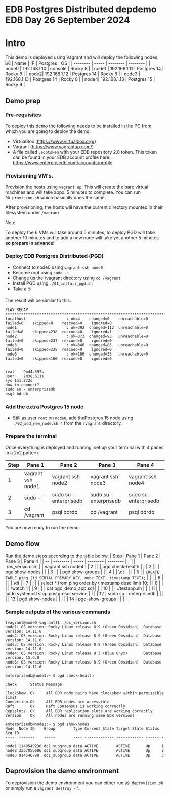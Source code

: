 # EDB Postgres Distributed depdemo EDB Day 26 September 2024
# Intro
This demo is deployed using Vagrant and will deploy the following nodes:
![](images/arch.png)
| Name | IP | Postgres | OS |
| -------- | ----- | -------- | -------- |
| node0 | 192.168.1.10 | console | Rocky 8 |
| node1 | 192.168.1.11 | Postgres 14 | Rocky 8 |
| node2| 192.168.1.12 | Postgres 14 | Rocky 8 |
| node3 | 192.168.1.13 | Postgres 14 | Rocky 8 |
| node4| 192.168.1.13 | Postgres 15 | Rocky 9 |

## Demo prep
### Pre-requisites
To deploy this demo the following needs to be installed in the PC from which you are going to deploy the demo:

- VirtualBox (https://www.virtualbox.org/)
- Vagrant (https://www.vagrantup.com/)
- A file called `.edbtoken` with your EDB repository 2.0 token. This token can be found in your EDB account profile here: https://www.enterprisedb.com/accounts/profile

### Provisioning VM's.
Provision the hosts using `vagrant up`. This will create the bare virtual machines and will take appx. 5 minutes to complete. You can run `00_provision.sh` which basically does the same.

After provisioning, the hosts will have the current directory mounted in their filesystem under `/vagrant`

> [!NOTE]  
> To deploy the 6 VMs will take around 5 minutes, to deploy PGD will take another 10 minutes and to  add a new node will take yet another 5 minutes **so prepare in advance!**

### Deploy EDB Postgres Distributed (PGD)
- Connect to node0 using `vagrant ssh node0`
- Become root using `sudo -i`
- Change us the /vagrant directory using `cd /vagrant`
- Install PGD using `./01_install_pgd.sh`
- Take a :coffee:

The result will be similar to this:
```
PLAY RECAP ***************************************************************************************************
localhost                  : ok=4    changed=0    unreachable=0    failed=0    skipped=0    rescued=0    ignored=0
node1                      : ok=392  changed=112  unreachable=0    failed=0    skipped=238  rescued=0    ignored=1
node2                      : ok=373  changed=93   unreachable=0    failed=0    skipped=237  rescued=0    ignored=0
node3                      : ok=346  changed=85   unreachable=0    failed=0    skipped=238  rescued=0    ignored=0
node6                      : ok=186  changed=35   unreachable=0    failed=0    skipped=166  rescued=0    ignored=0


real	9m44.697s
user	2m38.611s
sys	1m1.272s
How to connect?
sudo su - enterprisedb
psql bdrdb
```

### Add the extra Postgres 15 node
- Still as user `root` on `node0`, add thePostgres 15 node using `./02_add_new_node.sh 4` from the `/vagrant` directory.

### Prepare the terminal
Once everything is deployed and running, set up your terminal with 4 panes in a 2x2 pattern.

| Step | Pane 1 | Pane 2 | Pane 3 | Pane 4 |
| -- | -------- | ----- | -------- | -------- |
| 1 | vagrant ssh node1 | vagrant ssh node2 | vagrant ssh node3 | vagrant ssh node4 |
| 2 | sudo -i | sudo su - enterprisedb | sudo su - enterprisedb |sudo su - enterprisedb |
| 3 | cd /vagrant | psql bdrdb | cd /vagrant | psql bdrdb |

You are now ready to run the demo.

## Demo flow
Run the demo steps according to the table below.
| Step | Pane 1 | Pane 2 | Pane 3 | Pane 4 |
| -- | -------- | ----- | -------- | -------- |
| 1 | ./os_version.sh| | | vagrant ssh node4 |
| 2 |  |  | pgd check-health |  |
| 2 |  |  | pgd show-nodes |  |
| 3 |  |  | pgd show-groups |  |
| 4 |  | \dt |  |  |
| 5 |  | ```CREATE TABLE ping (id SERIAL PRIMARY KEY, node TEXT, timestamp TEXT);``` |  |  |
| 6 |  |  |  | \dt |
| 7 |  |  |  | select * from ping order by timestamp desc limit 10; |
| 8 |  |  |  | \watch 1 |
| 9 |  |  | cat pgd_demo_app.sql |  |
| 10 |  |  | ./testapp.sh |  |
| 11 |  | sudo systemctl stop postgresql.service |  |  |
| 12 | sudo su - enterprisedb |  |  |  |
| 13 | pgd show-nodes |  |  |  |
| 14 | pgd-show-groups |  |  |  |

### Sample outputs of the various commands

```
[vagrant@node0 vagrant]$ ./os_version.sh
node1: OS version: Rocky Linux release 8.9 (Green Obsidian)	 Database version: 14.11.0
node2: OS version: Rocky Linux release 8.9 (Green Obsidian)	 Database version: 14.11.0
node3: OS version: Rocky Linux release 8.9 (Green Obsidian)	 Database version: 14.11.0
node4: OS version: Rocky Linux release 9.3 (Blue Onyx)       Database version: 15.6.0
node6: OS version: Rocky Linux release 8.9 (Green Obsidian)	 Database version: 14.11.0
```

```
enterprisedb@node1:~ $ pgd check-health

Check      Status Message
-----      ------ -------
ClockSkew  Ok     All BDR node pairs have clockskew within permissible limit
Connection Ok     All BDR nodes are accessible
Raft       Ok     Raft Consensus is working correctly
Replslots  Ok     All BDR replication slots are working correctly
Version    Ok     All nodes are running same BDR versions
```

```
enterprisedb@node1:~ $ pgd show-nodes
Node  Node ID    Group        Type Current State Target State Status Seq ID
----  -------    -----        ---- ------------- ------------ ------ ------
node1 1148549230 dc1_subgroup data ACTIVE        ACTIVE       Up     1
node2 3367056606 dc1_subgroup data ACTIVE        ACTIVE       Up     2
node3 914546798  dc1_subgroup data ACTIVE        ACTIVE       Up     3
```

## Deprovision the demo environment
To deprovision the demo environment you can either run `99_deprovision.sh` or simply run a `vagrant destroy -f`.
